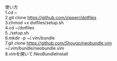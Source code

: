 使い方  
1.cd ~  
2.git clone https://github.com/zipperr/dotfiles  
3.chmod +x dotfiles/setup.sh  
4.cd ~/dotfiles  
5../setup.sh  
6.mkdir -p ~/.vim/bundle  
7.git clone https://github.com/Shougo/neobundle.vim  ~/.vim/bundle/neobundle.vim  
8.vimを開いて:NeoBundleInstall  
